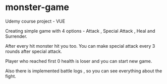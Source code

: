 # monster-game
Udemy course project - VUE

Creating simple game with 4 options - Attack , Special Attack , Heal and Surrender.

After every hit monster hit you too. You can make special attack every 3 rounds after special attack.

Player who reached first 0 health is loser and you can start new game.

Also there is implemented battle logs , so you can see everything about the fight.
